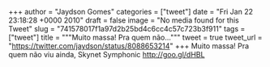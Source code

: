 
+++
author = "Jaydson Gomes"
categories = ["tweet"]
date = "Fri Jan 22 23:18:28 +0000 2010"
draft = false
image = "No media found for this Tweet"
slug = "741578017f1a97d2b25bd4c6cc4c57c723b3f911"
tags = ["tweet"]
title = """Muito massa! Pra quem não..."""
tweet = true
tweet_url = "https://twitter.com/jaydson/status/8088653214"
+++
Muito massa! Pra quem não viu ainda, Skynet Symphonic http://goo.gl/dHBL
